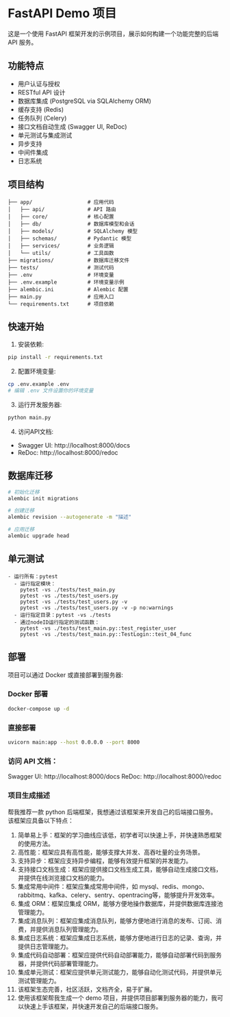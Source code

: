 # FastAPI Demo 项目

这是一个使用 FastAPI 框架开发的示例项目，展示如何构建一个功能完整的后端 API 服务。

## 功能特点

- 用户认证与授权
- RESTful API 设计
- 数据库集成 (PostgreSQL via SQLAlchemy ORM)
- 缓存支持 (Redis)
- 任务队列 (Celery)
- 接口文档自动生成 (Swagger UI, ReDoc)
- 单元测试与集成测试
- 异步支持
- 中间件集成
- 日志系统

## 项目结构

```
├── app/                  # 应用代码
│   ├── api/              # API 路由
│   ├── core/             # 核心配置
│   ├── db/               # 数据库模型和会话
│   ├── models/           # SQLAlchemy 模型
│   ├── schemas/          # Pydantic 模型
│   ├── services/         # 业务逻辑
│   └── utils/            # 工具函数
├── migrations/           # 数据库迁移文件
├── tests/                # 测试代码
├── .env                  # 环境变量
├── .env.example          # 环境变量示例
├── alembic.ini           # Alembic 配置
├── main.py               # 应用入口
└── requirements.txt      # 项目依赖
```

## 快速开始

1. 安装依赖:
```bash
pip install -r requirements.txt
```

2. 配置环境变量:
```bash
cp .env.example .env
# 编辑 .env 文件设置你的环境变量
```

3. 运行开发服务器:
```bash
python main.py
```

4. 访问API文档:
- Swagger UI: http://localhost:8000/docs
- ReDoc: http://localhost:8000/redoc

## 数据库迁移

```bash
# 初始化迁移
alembic init migrations

# 创建迁移
alembic revision --autogenerate -m "描述"

# 应用迁移
alembic upgrade head
```

## 单元测试
```
- 运行所有：pytest
  - 运行指定模块：
    pytest -vs ./tests/test_main.py
    pytest -vs ./tests/test_users.py
    pytest -vs ./tests/test_users.py -v
    pytest -vs ./tests/test_users.py -v -p no:warnings
  - 运行指定目录：pytest -vs ./tests
  - 通过nodeID运行指定的测试函数：
    pytest -vs ./tests/test_main.py::test_register_user
    pytest -vs ./tests/test_main.py::TestLogin::test_04_func
```

## 部署

项目可以通过 Docker 或直接部署到服务器:

### Docker 部署
```bash
docker-compose up -d
```

### 直接部署
```bash
uvicorn main:app --host 0.0.0.0 --port 8000
``` 

### 访问 API 文档：
Swagger UI: http://localhost:8000/docs
ReDoc: http://localhost:8000/redoc

### 项目生成描述
帮我推荐一款 python 后端框架，我想通过该框架来开发自己的后端接口服务。
该框架应具备以下特点：
1. 简单易上手：框架的学习曲线应该低，初学者可以快速上手，并快速熟悉框架的使用方法。
2. 高性能：框架应具有高性能，能够支撑大并发、高吞吐量的业务场景。
3. 支持异步：框架应支持异步编程，能够有效提升框架的并发能力。
4. 支持接口文档生成：框架应提供接口文档生成工具，能够自动生成接口文档，并提供在线浏览接口文档的能力。
5. 集成常用中间件：框架应集成常用中间件，如 mysql、redis、mongo、rabbitmq、kafka、celery、sentry、opentracing等，能够提升开发效率。
6. 集成 ORM：框架应集成 ORM，能够方便地操作数据库，并提供数据库连接池管理能力。
7. 集成消息队列：框架应集成消息队列，能够方便地进行消息的发布、订阅、消费，并提供消息队列管理能力。
8. 集成日志系统：框架应集成日志系统，能够方便地进行日志的记录、查询，并提供日志管理能力。
9. 集成代码自动部署：框架应提供代码自动部署能力，能够自动部署代码到服务器，并提供代码部署管理能力。
10. 集成单元测试：框架应提供单元测试能力，能够自动化测试代码，并提供单元测试管理能力。
11. 该框架生态完善，社区活跃，文档齐全，易于扩展。
12. 使用该框架帮我生成一个 demo 项目，并提供项目部署到服务器的能力，我可以快速上手该框架，并快速开发自己的后端接口服务。
